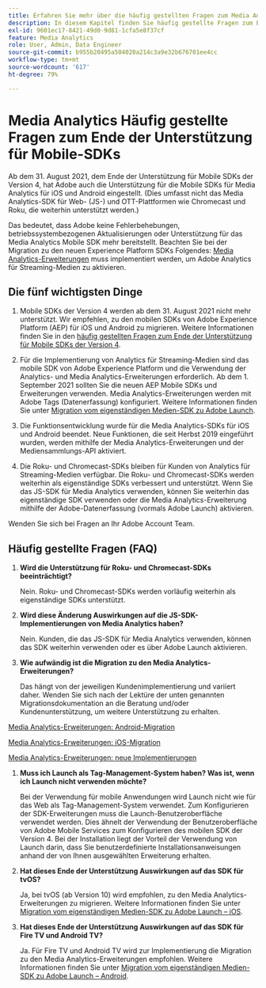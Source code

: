 ```yaml
---
title: Erfahren Sie mehr über die häufig gestellten Fragen zum Media Analytics SDK End of Support
description: In diesem Kapitel finden Sie häufig gestellte Fragen zum Ende der Unterstützung für das Media Analytics-SDK.
exl-id: 9601ec17-8421-49d0-9d81-1cfa5e8f37cf
feature: Media Analytics
role: User, Admin, Data Engineer
source-git-commit: b955b20495a504020a214c3a9e32b676701ee4cc
workflow-type: tm+mt
source-wordcount: '617'
ht-degree: 79%

---
```


# Media Analytics Häufig gestellte Fragen zum Ende der Unterstützung für Mobile-SDKs

Ab dem 31. August 2021, dem Ende der Unterstützung für Mobile SDKs der Version 4, hat Adobe auch die Unterstützung für die Mobile SDKs für Media Analytics für iOS und Android eingestellt. (Dies umfasst nicht das Media Analytics-SDK für Web- (JS-) und OTT-Plattformen wie Chromecast und Roku, die weiterhin unterstützt werden.)

Das bedeutet, dass Adobe keine Fehlerbehebungen, betriebssystembezogenen Aktualisierungen oder Unterstützung für das Media Analytics Mobile SDK mehr bereitstellt. Beachten Sie bei der Migration zu den neuen Experience Platform SDKs Folgendes: [Media Analytics-Erweiterungen](https://developer.adobe.com/client-sdks/documentation/adobe-media-analytics/) muss implementiert werden, um Adobe Analytics für Streaming-Medien zu aktivieren.


## Die fünf wichtigsten Dinge

1. Mobile SDKs der Version 4 werden ab dem 31. August 2021 nicht mehr unterstützt. Wir empfehlen, zu den mobilen SDKs von Adobe Experience Platform (AEP) für iOS und Android zu migrieren. Weitere Informationen finden Sie in den [häufig gestellten Fragen zum Ende der Unterstützung für Mobile SDKs der Version 4](https://developer.adobe.com/client-sdks/documentation/v4-end-of-life-faq/).

1. Für die Implementierung von Analytics für Streaming-Medien sind das mobile SDK von Adobe Experience Platform und die Verwendung der Analytics- und Media Analytics-Erweiterungen erforderlich. Ab dem 1. September 2021 sollten Sie die neuen AEP Mobile SDKs und Erweiterungen verwenden.  Media Analytics-Erweiterungen werden mit Adobe Tags (Datenerfassung) konfiguriert.  Weitere Informationen finden Sie unter [Migration vom eigenständigen Medien-SDK zu Adobe Launch](/help/legacy/sdk-to-launch/sdk-to-launch-migration.md).

1. Die Funktionsentwicklung wurde für die Media Analytics-SDKs für iOS und Android beendet. Neue Funktionen, die seit Herbst 2019 eingeführt wurden, werden mithilfe der Media Analytics-Erweiterungen und der Mediensammlungs-API aktiviert.

1. Die Roku- und Chromecast-SDKs bleiben für Kunden von Analytics für Streaming-Medien verfügbar. Die Roku- und Chromecast-SDKs werden weiterhin als eigenständige SDKs verbessert und unterstützt. Wenn Sie das JS-SDK für Media Analytics verwenden, können Sie weiterhin das eigenständige SDK verwenden oder die Media Analytics-Erweiterung mithilfe der Adobe-Datenerfassung (vormals Adobe Launch) aktivieren.

Wenden Sie sich bei Fragen an Ihr Adobe Account Team.

## Häufig gestellte Fragen (FAQ)

1. **Wird die Unterstützung für Roku- und Chromecast-SDKs beeinträchtigt? &#x200B;**

   Nein.  Roku- und Chromecast-SDKs werden vorläufig weiterhin als eigenständige SDKs unterstützt.
&#x200B;
1. **Wird diese Änderung Auswirkungen auf die JS-SDK-Implementierungen von Media Analytics haben? &#x200B;**

   Nein.  Kunden, die das JS-SDK für Media Analytics verwenden, können das SDK weiterhin verwenden oder es über Adobe Launch aktivieren.
&#x200B;
1. **Wie aufwändig ist die Migration zu den Media Analytics-Erweiterungen? &#x200B;**

   Das hängt von der jeweiligen Kundenimplementierung und variiert daher.  Wenden Sie sich nach der Lektüre der unten genannten Migrationsdokumentation an die Beratung und/oder Kundenunterstützung, um weitere Unterstützung zu erhalten.

[Media Analytics-Erweiterungen: Android-Migration](/help/legacy/sdk-to-launch/sdk-to-launch-migration-platforms/sdk-to-launch-migration-android.md)

[Media Analytics-Erweiterungen: iOS-Migration](/help/legacy/sdk-to-launch/sdk-to-launch-migration-platforms/sdk-to-launch-migration-ios.md)

   [Media Analytics-Erweiterungen: neue Implementierungen](https://developer.adobe.com/client-sdks/documentation/adobe-media-analytics/)

1. **Muss ich Launch als Tag-Management-System haben? Was ist, wenn ich Launch nicht verwenden möchte?**

   Bei der Verwendung für mobile Anwendungen wird Launch nicht wie für das Web als Tag-Management-System verwendet. Zum Konfigurieren der SDK-Erweiterungen muss die Launch-Benutzeroberfläche verwendet werden. Dies ähnelt der Verwendung der Benutzeroberfläche von Adobe Mobile Services zum Konfigurieren des mobilen SDK der Version 4. Bei der Installation liegt der Vorteil der Verwendung von Launch darin, dass Sie benutzerdefinierte Installationsanweisungen anhand der von Ihnen ausgewählten Erweiterung erhalten.

1. **Hat dieses Ende der Unterstützung Auswirkungen auf das SDK für tvOS?**

   Ja, bei tvOS (ab Version 10) wird empfohlen, zu den Media Analytics-Erweiterungen zu migrieren. Weitere Informationen finden Sie unter [Migration vom eigenständigen Medien-SDK zu Adobe Launch – iOS](/help/legacy/sdk-to-launch/sdk-to-launch-migration-platforms/sdk-to-launch-migration-ios.md).

1. **Hat dieses Ende der Unterstützung Auswirkungen auf das SDK für Fire TV und Android TV?**

   Ja. Für Fire TV und Android TV wird zur Implementierung die Migration zu den Media Analytics-Erweiterungen empfohlen. Weitere Informationen finden Sie unter [Migration vom eigenständigen Medien-SDK zu Adobe Launch – Android](/help/legacy/sdk-to-launch/sdk-to-launch-migration-platforms/sdk-to-launch-migration-android.md).
